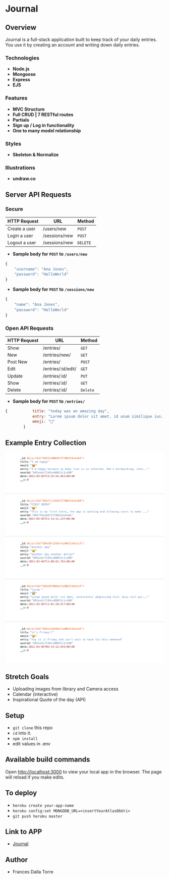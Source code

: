 # Journal

## Overview

Journal is a full-stack application built to keep track of your daily entries. You use it by creating an account and writing down daily entries.

### Technologies

- **Node.js**
- **Mongoose**
- **Express**
- **EJS**

### Features

- **MVC Structure**
- **Full CRUD | 7 RESTful routes**
- **Partials**
- **Sign up / Log in functionality**
- **One to many model relationship**

### Styles

- **Skeleton & Normalize**

### Illustrations
- **undraw.co**

## Server API Requests

### Secure

| HTTP Request  | URL           | Method   |
| ------------- | ------------- | -------- |
| Create a user | /users/new    | `POST`   |
| Login a user  | /sessions/new | `POST`   |
| Logout a user | /sessions/new | `DELETE` |

- **Sample body for `POST` to `/users/new`**

```javascript
{
    "username": "Ana Jones",
    "password": "HelloWorld"
}
```

- **Sample body for `POST` to `/sessions/new`**

```javascript
{
    "name": "Ana Jones",
    "password": "HelloWorld"
}
```

### Open API Requests

| HTTP Request | URL                | Method   |
| ------------ | ------------------ | -------- |
| Show         | /entries/          | `GET`    |
| New          | /entries/new/      | `GET`    |
| Post New     | /entries/          | `POST`   |
| Edit         | /entries/:id/edit/ | `GET`    |
| Update       | /entries/:id/      | `PUT`    |
| Show         | /entries/:id/      | `GET`    |
| Delete       | /entries/:id/      | `Delete` |

- **Sample body for `POST` to `/entries/`**

```javascript
{           title: "today was an amazing day",
            entry: "Lorem ipsum dolor sit amet, id unum similique ius. Pro ex inermis fastidii patrioque, mei ex wisi interpretaris. Vel ad tritani dissentias. Brute modus aperiri ei mea, te ius tation argumentum. Nec velit assum aperiri an",
            emoji: "🤪"
        }
```

## Example Entry Collection

![Entry Example](/public/css/images/collection.png)

## Stretch Goals

- Uploading images from library and Camera access
- Calendar (interactive)
- Inspirational Quote of the day (API)

## Setup

- `git clone` this repo
- `cd` into it.
- `npm install`
- edit values in .env

## Available build commands

Open [http://localhost:3000](http://localhost:3000) to view your local app in the browser. The page will reload if you make edits.

## To deploy

- `heroku create your-app-name`
- `heroku config:set MONGODB_URL=<insertYourAtlasDbUri>`
- `git push heroku master`

## Link to APP

- [Journal](https://journal-2021.herokuapp.com)

## Author

- Frances Dalla Torre
